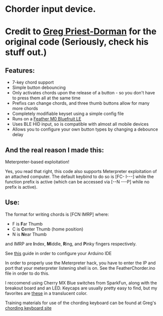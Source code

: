 # Chorder input device. 
# Credit to [Greg Priest-Dorman](https://chorder.cs.vassar.edu/) for the original code (Seriously, check his stuff out.)

## Features:

* 7-key chord support
* Simple button debouncing
* Only activates chords upon the release of a button - so you don't have to press them all at the same time
* Prefixs can change chords, and three thumb buttons allow for many more chords
* Completely modifiable keyset using a simple config file
* Runs on a [Feather M0 Bluefruit LE](https://www.adafruit.com/products/2995) 
* Uses BLE HID input, so is compatible with almost all mobile devices
* Allows you to configure your own button types by changing a debounce delay

## And the real reason I made this:

Meterpreter-based exploitation!

Yes, you read that right, this code also supports Meterpreter exploitation of an attached computer. The default keybind to do so is \[FC- I---\] while the function prefix is active (which can be accessed via \[--N ---P\] while no prefix is active). 

## Use:

The format for writing chords is \[FCN IMRP\] where:
* F is **F**ar Thumb
* C is **C**enter Thumb (home position)
* N is **N**ear Thumb

and IMRP are **I**ndex, **M**iddle, **R**ing, and **P**inky fingers respectively.

See [this](https://learn.adafruit.com/adafruit-feather-m0-bluefruit-le/pinouts?view=all#setup) guide in order to configure your Arduino IDE 

In order to properly use the Meterpreter hack, you have to enter the IP and port that your meterpreter listening shell is on. See the FeatherChorder.ino file in order to do this.

I reccomend using Cherry MX Blue switches from SparkFun, along with the breakout board and an LED. Keycaps are usually pretty easy to find, but my favorites are [these](http://www.maxkeyboard.com/row-4-size-1x1-cherry-mx-keycap-r4-1x1.html) in a translucent color.

Training materials for use of the chording keyboard can be found at Greg's [chording keyboard site](https://chorder.cs.vassar.edu/)
